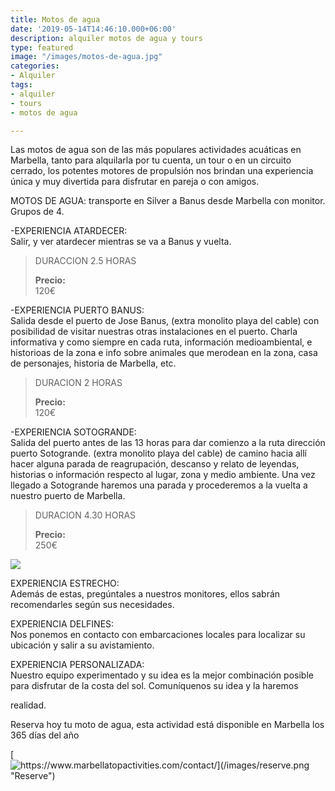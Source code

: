 ```yaml
---
title: Motos de agua
date: '2019-05-14T14:46:10.000+06:00'
description: alquiler motos de agua y tours
type: featured
image: "/images/motos-de-agua.jpg"
categories:
- Alquiler
tags:
- alquiler
- tours
- motos de agua

---
```

Las motos de agua son de las más populares actividades acuáticas en Marbella, tanto para alquilarla por tu cuenta, un tour o en un circuito cerrado, los potentes motores de propulsión nos brindan una experiencia única y muy divertida para disfrutar en pareja o con amigos.

MOTOS DE AGUA: transporte en Silver a Banus desde Marbella con monitor. Grupos de 4.

\-EXPERIENCIA ATARDECER:  
Salir, y ver atardecer mientras se va a Banus y vuelta.

> DURACCION 2.5 HORAS
>
> **Precio:**  
> 120€

\-EXPERIENCIA PUERTO BANUS:  
Salida desde el puerto de Jose Banus, (extra monolito playa del cable) con posibilidad de visitar nuestras otras instalaciones en el puerto. Charla informativa y como siempre en cada ruta, información medioambiental, e historioas de la zona e info sobre animales que merodean en la zona, casa de personajes, historia de Marbella, etc.

> DURACION 2 HORAS
>
> **Precio:**  
> 120€

\-EXPERIENCIA SOTOGRANDE:  
Salida del puerto antes de las 13 horas para dar comienzo a la ruta dirección puerto Sotogrande. (extra monolito playa del cable) de camino hacia allí hacer alguna parada de reagrupación, descanso y relato de leyendas, historias o información respecto al lugar, zona y medio ambiente. Una vez llegado a Sotogrande haremos una parada y procederemos a la vuelta a nuestro puerto de Marbella.

> DURACION 4.30 HORAS
>
> **Precio:**  
> 250€

![](/images/alquiler-moto-de-agua.jpg)

EXPERIENCIA ESTRECHO:  
Además de estas, pregúntales a nuestros monitores, ellos sabrán recomendarles según sus necesidades.

EXPERIENCIA DELFINES:  
Nos ponemos en contacto con embarcaciones locales para localizar su ubicación y salir a su avistamiento.

EXPERIENCIA PERSONALIZADA:  
Nuestro equipo experimentado y su idea es la mejor combinación posible para disfrutar de la costa del sol. Comuníquenos su idea y la haremos

realidad.

Reserva hoy tu moto de agua, esta actividad está disponible en Marbella los 365 días del año

[![https://www.marbellatopactivities.com/contact/](/images/reserve.png "Reserve")](https://www.marbellatopactivities.com/contact/ "Reserve")